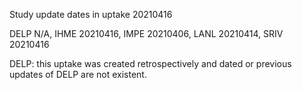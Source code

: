 Study update dates in uptake 20210416

DELP N/A, IHME 20210416, IMPE 20210406, LANL 20210414, SRIV 20210416

DELP: this uptake was created retrospectively and dated or previous updates of DELP are not existent. 
